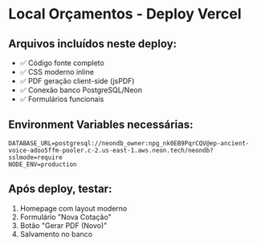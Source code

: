 # Local Orçamentos - Deploy Vercel

## Arquivos incluídos neste deploy:
- ✅ Código fonte completo
- ✅ CSS moderno inline
- ✅ PDF geração client-side (jsPDF)
- ✅ Conexão banco PostgreSQL/Neon
- ✅ Formulários funcionais

## Environment Variables necessárias:
```
DATABASE_URL=postgresql://neondb_owner:npg_nk0EB9PqrCQV@ep-ancient-voice-adoo5ffm-pooler.c-2.us-east-1.aws.neon.tech/neondb?sslmode=require
NODE_ENV=production
```

## Após deploy, testar:
1. Homepage com layout moderno
2. Formulário "Nova Cotação"
3. Botão "Gerar PDF (Novo)"
4. Salvamento no banco
